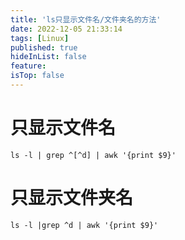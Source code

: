 ```yaml
---
title: 'ls只显示文件名/文件夹名的方法'
date: 2022-12-05 21:33:14
tags: [Linux]
published: true
hideInList: false
feature: 
isTop: false
---
```

# 只显示文件名
```shell
ls -l | grep ^[^d] | awk '{print $9}'
```
# 只显示文件夹名
```shell
ls -l |grep ^d | awk '{print $9}' 
```